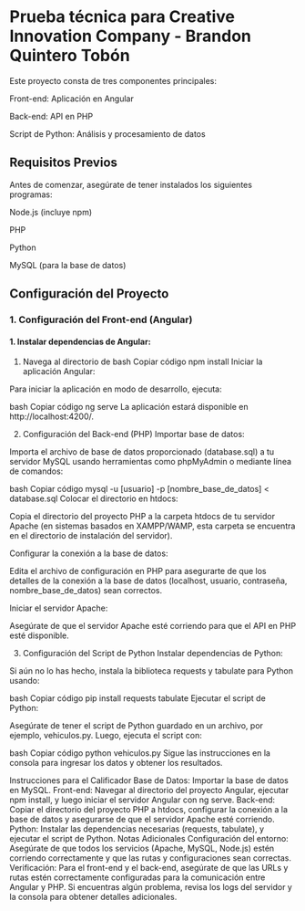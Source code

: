 # Prueba técnica para Creative Innovation Company - Brandon Quintero Tobón
Este proyecto consta de tres componentes principales:

Front-end: Aplicación en Angular

Back-end: API en PHP

Script de Python: Análisis y procesamiento de datos

## Requisitos Previos
Antes de comenzar, asegúrate de tener instalados los siguientes programas:

Node.js (incluye npm)

PHP

Python

MySQL (para la base de datos)

## Configuración del Proyecto
### 1. Configuración del Front-end (Angular)
#### 1. Instalar dependencias de Angular:
1. Navega al directorio de
bash
Copiar código
npm install
Iniciar la aplicación Angular:

Para iniciar la aplicación en modo de desarrollo, ejecuta:

bash
Copiar código
ng serve
La aplicación estará disponible en http://localhost:4200/.

2. Configuración del Back-end (PHP)
Importar base de datos:

Importa el archivo de base de datos proporcionado (database.sql) a tu servidor MySQL usando herramientas como phpMyAdmin o mediante línea de comandos:

bash
Copiar código
mysql -u [usuario] -p [nombre_base_de_datos] < database.sql
Colocar el directorio en htdocs:

Copia el directorio del proyecto PHP a la carpeta htdocs de tu servidor Apache (en sistemas basados en XAMPP/WAMP, esta carpeta se encuentra en el directorio de instalación del servidor).

Configurar la conexión a la base de datos:

Edita el archivo de configuración en PHP para asegurarte de que los detalles de la conexión a la base de datos (localhost, usuario, contraseña, nombre_base_de_datos) sean correctos.

Iniciar el servidor Apache:

Asegúrate de que el servidor Apache esté corriendo para que el API en PHP esté disponible.

3. Configuración del Script de Python
Instalar dependencias de Python:

Si aún no lo has hecho, instala la biblioteca requests y tabulate para Python usando:

bash
Copiar código
pip install requests tabulate
Ejecutar el script de Python:

Asegúrate de tener el script de Python guardado en un archivo, por ejemplo, vehiculos.py. Luego, ejecuta el script con:

bash
Copiar código
python vehiculos.py
Sigue las instrucciones en la consola para ingresar los datos y obtener los resultados.

Instrucciones para el Calificador
Base de Datos: Importar la base de datos en MySQL.
Front-end: Navegar al directorio del proyecto Angular, ejecutar npm install, y luego iniciar el servidor Angular con ng serve.
Back-end: Copiar el directorio del proyecto PHP a htdocs, configurar la conexión a la base de datos y asegurarse de que el servidor Apache esté corriendo.
Python: Instalar las dependencias necesarias (requests, tabulate), y ejecutar el script de Python.
Notas Adicionales
Configuración del entorno: Asegúrate de que todos los servicios (Apache, MySQL, Node.js) estén corriendo correctamente y que las rutas y configuraciones sean correctas.
Verificación: Para el front-end y el back-end, asegúrate de que las URLs y rutas estén correctamente configuradas para la comunicación entre Angular y PHP.
Si encuentras algún problema, revisa los logs del servidor y la consola para obtener detalles adicionales.
